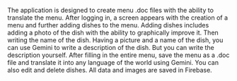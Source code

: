 The application is designed to create menu .doc files with the ability to translate the menu. 
After logging in, a screen appears with the creation of a menu and further adding dishes to the menu. 
Adding dishes includes adding a photo of the dish with the ability to graphically improve it. 
Then writing the name of the dish. Having a picture and a name of the dish, you can use Gemini to write a description of the dish. 
But you can write the description yourself. After filling in the entire menu, save the menu as a .doc file and translate it into any language of the world using Gemini. 
You can also edit and delete dishes.
All data and images are saved in Firebase.
